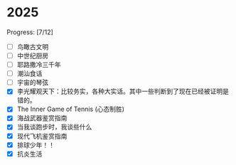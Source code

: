 # 2025

Progress: [7/12]

- [ ] 鸟瞰古文明
- [ ] 中世纪厨房
- [ ] 耶路撒冷三千年
- [ ] 潮汕食话
- [ ] 宇宙的琴弦
- [x] 李光耀观天下：比较务实，各种大实话。其中一些判断到了现在已经被证明是错的。
- [x] The Inner Game of Tennis (心态制胜)
- [x] 海战武器鉴赏指南
- [x] 当我谈跑步时，我谈些什么
- [x] 现代飞机鉴赏指南
- [x] 排球少年！！
- [x] 抗炎生活
